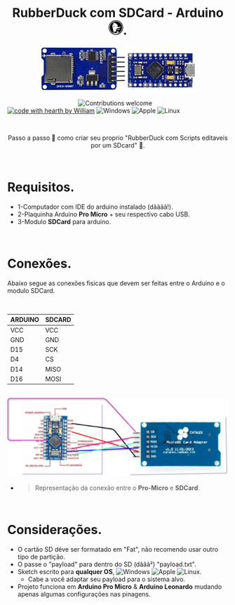 <h1 align="center">RubberDuck com SDCard - Arduino <img height="33" width="33" src="https://github.com/Fincao/RubberDuck-SDCard-Arduino/blob/master/img/duckduckgo.svg" />.</h1>

<p align="center">
 <img alt="MICRO-PRO E SDCARD" src="https://github.com/Fincao/RubberDuck-SDCard-Arduino/blob/master/img/promicro-sdcard.jpg" width="355px">
</p>

&nbsp;&nbsp;&nbsp;&nbsp;&nbsp;&nbsp;&nbsp;&nbsp;&nbsp;&nbsp;&nbsp;&nbsp;&nbsp;&nbsp;&nbsp;&nbsp;&nbsp;&nbsp;&nbsp;&nbsp;&nbsp;&nbsp;&nbsp;&nbsp;&nbsp;&nbsp;&nbsp;&nbsp;&nbsp;&nbsp;&nbsp;&nbsp;&nbsp;&nbsp;&nbsp;&nbsp;&nbsp;&nbsp;&nbsp;&nbsp;
![Contributions welcome](https://img.shields.io/badge/contributions-welcome-green.svg)
[![code with hearth by William](https://img.shields.io/badge/<%5C>%20with%20♥%20by-Will-red)](https://github.com/Fincao)
![Windows](https://img.shields.io/badge/Microsoft-Windows-blue?logo=Windows&style=flat)
![Apple](https://img.shields.io/badge/OSX-Apple-lightgrey?logo=Apple&style=flat)
![Linux](https://img.shields.io/badge/Linux-OS-blue?logo=Linux&style=flat)

<br>
<p align="center">
Passo a passo 🚶 como criar seu proprio "RubberDuck com Scripts editaveis por um SDcard" 🔧.
</p>

<br>

# Requisitos.

 - 1-Computador com IDE do arduino instalado (dãããã!).
 - 2-Plaquinha Arduino **Pro Micro** + seu respectivo cabo USB.
 - 3-Modulo **SDCard** para arduino.

<br/>

# Conexões.

Abaixo segue as conexões fisicas que devem ser feitas entre o Arduino e o modulo SDCard.

<br/>

 ARDUINO| SDCARD 
------------ | -------------
VCC | VCC | -
GND   | GND | -
D15  | SCK | -
D4 | CS | -
D14   | MISO | -
D16   | MOSI | -

 <br>
 
 <img alt="MICRO-PRO E SDCARD" src="https://github.com/Fincao/RubberDuck-SDCard-Arduino/blob/master/img/sdcardCONNECT.png" width="555px">

 <br>
 
 - >Representação da conexão entre o **Pro-Micro** e **SDCard**.
 
 <br>
 
 # Considerações.
 
  - O cartão SD déve ser formatado em "Fat", não recomendo usar outro tipo de partição.
  - O passe o "payload" para dentro do SD (dããã²) "payload.txt".
  - Sketch escrito para **qualquer OS**, ![Windows](https://img.shields.io/badge/Microsoft-Windows-blue?logo=Windows&style=flat)
![Apple](https://img.shields.io/badge/OSX-Apple-lightgrey?logo=Apple&style=flat)
![Linux](https://img.shields.io/badge/Linux-OS-blue?logo=Linux&style=flat).
    - Cabe a você adaptar seu payload para o sistema alvo.
  - Projeto funciona em **Arduino Pro Micro**  &  **Arduino Leonardo** mudando apenas algumas configurações nas pinagens.
 
 <br>
